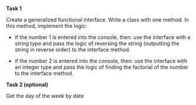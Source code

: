 

**Task 1**

Create a generalized functional interface.
Write a class with one method.
In this method, implement the logic:
- if the number 1 is entered into the console, then: use the interface with a string type and pass the logic of reversing the string (outputting the string in reverse order) to the interface method.

- if the number 2 is entered into the console, then: use the interface with an integer type and pass the logic of finding the factorial of the number to the interface method.

**Task 2 (optional)**

Get the day of the week by date
